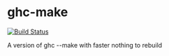 ghc-make
========

[![Build Status](https://travis-ci.org/ndmitchell/ghc-make.png)](https://travis-ci.org/ndmitchell/ghc-make)

A version of ghc --make with faster nothing to rebuild
